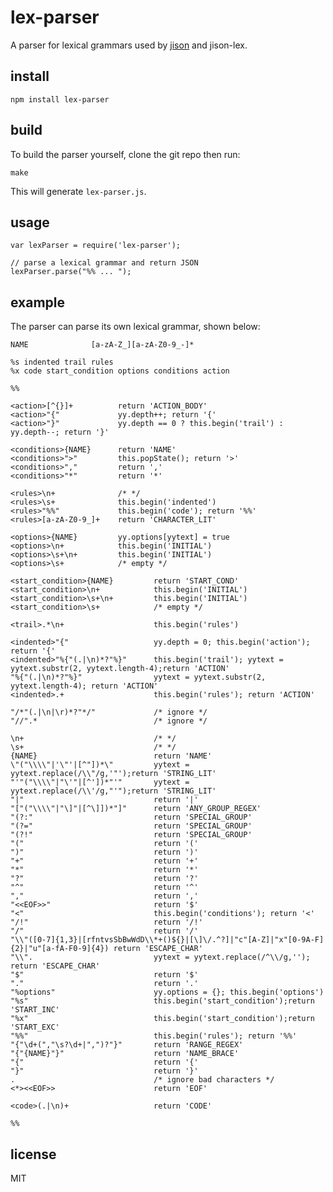 # lex-parser

A parser for lexical grammars used by [jison](http://jison.org) and jison-lex.

## install

    npm install lex-parser

## build

To build the parser yourself, clone the git repo then run:

    make

This will generate `lex-parser.js`.

## usage

    var lexParser = require('lex-parser');

    // parse a lexical grammar and return JSON
    lexParser.parse("%% ... ");

## example

The parser can parse its own lexical grammar, shown below:

    NAME              [a-zA-Z_][a-zA-Z0-9_-]*

    %s indented trail rules
    %x code start_condition options conditions action

    %%

    <action>[^{}]+          return 'ACTION_BODY'
    <action>"{"             yy.depth++; return '{'
    <action>"}"             yy.depth == 0 ? this.begin('trail') : yy.depth--; return '}'

    <conditions>{NAME}      return 'NAME'
    <conditions>">"         this.popState(); return '>'
    <conditions>","         return ','
    <conditions>"*"         return '*'

    <rules>\n+              /* */
    <rules>\s+              this.begin('indented')
    <rules>"%%"             this.begin('code'); return '%%'
    <rules>[a-zA-Z0-9_]+    return 'CHARACTER_LIT'

    <options>{NAME}         yy.options[yytext] = true
    <options>\n+            this.begin('INITIAL')
    <options>\s+\n+         this.begin('INITIAL')
    <options>\s+            /* empty */

    <start_condition>{NAME}         return 'START_COND'
    <start_condition>\n+            this.begin('INITIAL')
    <start_condition>\s+\n+         this.begin('INITIAL')
    <start_condition>\s+            /* empty */

    <trail>.*\n+                    this.begin('rules')

    <indented>"{"                   yy.depth = 0; this.begin('action'); return '{'
    <indented>"%{"(.|\n)*?"%}"      this.begin('trail'); yytext = yytext.substr(2, yytext.length-4);return 'ACTION'
    "%{"(.|\n)*?"%}"                yytext = yytext.substr(2, yytext.length-4); return 'ACTION'
    <indented>.+                    this.begin('rules'); return 'ACTION'

    "/*"(.|\n|\r)*?"*/"             /* ignore */
    "//".*                          /* ignore */

    \n+                             /* */
    \s+                             /* */
    {NAME}                          return 'NAME'
    \"("\\\\"|'\"'|[^"])*\"         yytext = yytext.replace(/\\"/g,'"');return 'STRING_LIT'
    "'"("\\\\"|"\'"|[^'])*"'"       yytext = yytext.replace(/\\'/g,"'");return 'STRING_LIT'
    "|"                             return '|'
    "["("\\\\"|"\]"|[^\]])*"]"      return 'ANY_GROUP_REGEX'
    "(?:"                           return 'SPECIAL_GROUP'
    "(?="                           return 'SPECIAL_GROUP'
    "(?!"                           return 'SPECIAL_GROUP'
    "("                             return '('
    ")"                             return ')'
    "+"                             return '+'
    "*"                             return '*'
    "?"                             return '?'
    "^"                             return '^'
    ","                             return ','
    "<<EOF>>"                       return '$'
    "<"                             this.begin('conditions'); return '<'
    "/!"                            return '/!'
    "/"                             return '/'
    "\\"([0-7]{1,3}|[rfntvsSbBwWdD\\*+()${}|[\]\/.^?]|"c"[A-Z]|"x"[0-9A-F]{2}|"u"[a-fA-F0-9]{4}) return 'ESCAPE_CHAR'
    "\\".                           yytext = yytext.replace(/^\\/g,''); return 'ESCAPE_CHAR'
    "$"                             return '$'
    "."                             return '.'
    "%options"                      yy.options = {}; this.begin('options')
    "%s"                            this.begin('start_condition');return 'START_INC'
    "%x"                            this.begin('start_condition');return 'START_EXC'
    "%%"                            this.begin('rules'); return '%%'
    "{"\d+(","\s?\d+|",")?"}"       return 'RANGE_REGEX'
    "{"{NAME}"}"                    return 'NAME_BRACE'
    "{"                             return '{'
    "}"                             return '}'
    .                               /* ignore bad characters */
    <*><<EOF>>                      return 'EOF'

    <code>(.|\n)+                   return 'CODE'

    %%

## license

MIT
